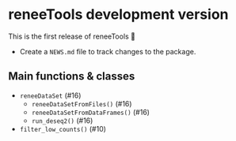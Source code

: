 # reneeTools development version

This is the first release of reneeTools 🎉

- Create a `NEWS.md` file to track changes to the package.

## Main functions & classes

- `reneeDataSet` (#16)
  - `reneeDataSetFromFiles()` (#16)
  - `reneeDataSetFromDataFrames()` (#16)
  - `run_deseq2()` (#16)
- `filter_low_counts()` (#10)
